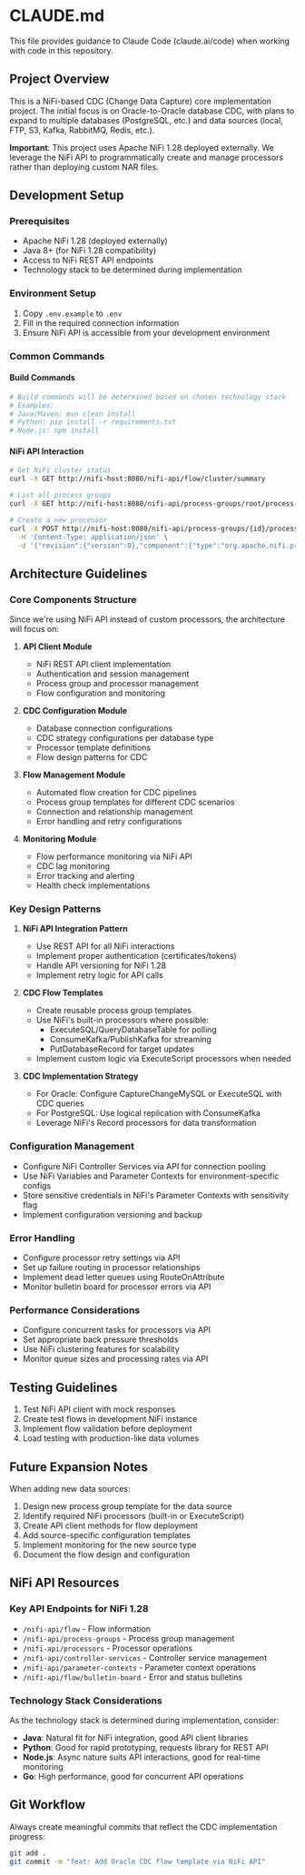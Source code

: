 # CLAUDE.md

This file provides guidance to Claude Code (claude.ai/code) when working with code in this repository.

## Project Overview

This is a NiFi-based CDC (Change Data Capture) core implementation project. The initial focus is on Oracle-to-Oracle database CDC, with plans to expand to multiple databases (PostgreSQL, etc.) and data sources (local, FTP, S3, Kafka, RabbitMQ, Redis, etc.).

**Important**: This project uses Apache NiFi 1.28 deployed externally. We leverage the NiFi API to programmatically create and manage processors rather than deploying custom NAR files.

## Development Setup

### Prerequisites
- Apache NiFi 1.28 (deployed externally)
- Java 8+ (for NiFi 1.28 compatibility)
- Access to NiFi REST API endpoints
- Technology stack to be determined during implementation

### Environment Setup
1. Copy `.env.example` to `.env`
2. Fill in the required connection information
3. Ensure NiFi API is accessible from your development environment

### Common Commands

#### Build Commands
```bash
# Build commands will be determined based on chosen technology stack
# Examples:
# Java/Maven: mvn clean install
# Python: pip install -r requirements.txt
# Node.js: npm install
```

#### NiFi API Interaction
```bash
# Get NiFi cluster status
curl -X GET http://nifi-host:8080/nifi-api/flow/cluster/summary

# List all process groups
curl -X GET http://nifi-host:8080/nifi-api/process-groups/root/process-groups

# Create a new processor
curl -X POST http://nifi-host:8080/nifi-api/process-groups/{id}/processors \
  -H 'Content-Type: application/json' \
  -d '{"revision":{"version":0},"component":{"type":"org.apache.nifi.processors.standard.GetFile","name":"GetFile"}}'
```

## Architecture Guidelines

### Core Components Structure

Since we're using NiFi API instead of custom processors, the architecture will focus on:

1. **API Client Module**
   - NiFi REST API client implementation
   - Authentication and session management
   - Process group and processor management
   - Flow configuration and monitoring

2. **CDC Configuration Module**
   - Database connection configurations
   - CDC strategy configurations per database type
   - Processor template definitions
   - Flow design patterns for CDC

3. **Flow Management Module**
   - Automated flow creation for CDC pipelines
   - Process group templates for different CDC scenarios
   - Connection and relationship management
   - Error handling and retry configurations

4. **Monitoring Module**
   - Flow performance monitoring via NiFi API
   - CDC lag monitoring
   - Error tracking and alerting
   - Health check implementations

### Key Design Patterns

1. **NiFi API Integration Pattern**
   - Use REST API for all NiFi interactions
   - Implement proper authentication (certificates/tokens)
   - Handle API versioning for NiFi 1.28
   - Implement retry logic for API calls

2. **CDC Flow Templates**
   - Create reusable process group templates
   - Use NiFi's built-in processors where possible:
     - ExecuteSQL/QueryDatabaseTable for polling
     - ConsumeKafka/PublishKafka for streaming
     - PutDatabaseRecord for target updates
   - Implement custom logic via ExecuteScript processors when needed

3. **CDC Implementation Strategy**
   - For Oracle: Configure CaptureChangeMySQL or ExecuteSQL with CDC queries
   - For PostgreSQL: Use logical replication with ConsumeKafka
   - Leverage NiFi's Record processors for data transformation

### Configuration Management

- Configure NiFi Controller Services via API for connection pooling
- Use NiFi Variables and Parameter Contexts for environment-specific configs
- Store sensitive credentials in NiFi's Parameter Contexts with sensitivity flag
- Implement configuration versioning and backup

### Error Handling

- Configure processor retry settings via API
- Set up failure routing in processor relationships
- Implement dead letter queues using RouteOnAttribute
- Monitor bulletin board for processor errors via API

### Performance Considerations

- Configure concurrent tasks for processors via API
- Set appropriate back pressure thresholds
- Use NiFi clustering features for scalability
- Monitor queue sizes and processing rates via API

## Testing Guidelines

1. Test NiFi API client with mock responses
2. Create test flows in development NiFi instance
3. Implement flow validation before deployment
4. Load testing with production-like data volumes

## Future Expansion Notes

When adding new data sources:
1. Design new process group template for the data source
2. Identify required NiFi processors (built-in or ExecuteScript)
3. Create API client methods for flow deployment
4. Add source-specific configuration templates
5. Implement monitoring for the new source type
6. Document the flow design and configuration

## NiFi API Resources

### Key API Endpoints for NiFi 1.28
- `/nifi-api/flow` - Flow information
- `/nifi-api/process-groups` - Process group management
- `/nifi-api/processors` - Processor operations
- `/nifi-api/controller-services` - Controller service management
- `/nifi-api/parameter-contexts` - Parameter context operations
- `/nifi-api/flow/bulletin-board` - Error and status bulletins

### Technology Stack Considerations

As the technology stack is determined during implementation, consider:
- **Java**: Natural fit for NiFi integration, good API client libraries
- **Python**: Good for rapid prototyping, requests library for REST API
- **Node.js**: Async nature suits API interactions, good for real-time monitoring
- **Go**: High performance, good for concurrent API operations

## Git Workflow

Always create meaningful commits that reflect the CDC implementation progress:
```bash
git add .
git commit -m "feat: Add Oracle CDC flow template via NiFi API"
```